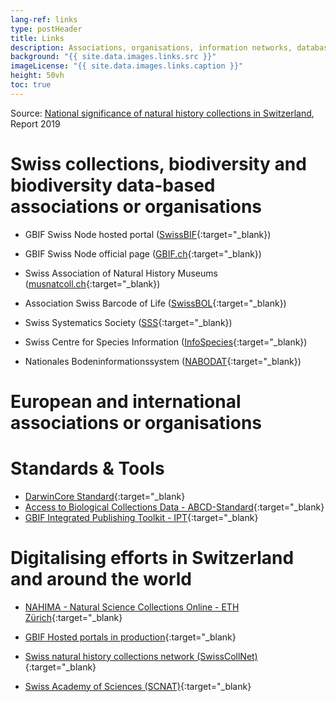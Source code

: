 ```yaml
---
lang-ref: links
type: postHeader
title: Links
description: Associations, organisations, information networks, databases and current projects or initiatives
background: "{{ site.data.images.links.src }}"
imageLicense: "{{ site.data.images.links.caption }}"
height: 50vh
toc: true
---
```


Source: [National significance of natural history collections in Switzerland](https://swisscollnet.scnat.ch/fr/exchange/publications/uuid/i/3ce18531-2438-54d1-a034-7ec0b51f42d2-National_significance_of_natural_history_collections_in_Switzerland), Report 2019

# Swiss collections, biodiversity and biodiversity data-based associations or organisations

* GBIF Swiss Node hosted portal ([SwissBIF](https://swiss-bif.hp.gbif.org/){:target="_blank})
* GBIF Swiss Node official page ([GBIF.ch](https://www.gbif.org/country/CH/summary){:target="_blank})

* Swiss Association of Natural History Museums ([musnatcoll.ch](https://musnatcoll.ch/en){:target="_blank})
* Association Swiss Barcode of Life ([SwissBOL](http://www.swissbol.ch/){:target="_blank})
* Swiss Systematics Society ([SSS](https://swiss-systematics.ch/en){:target="_blank})

* Swiss Centre for Species Information ([InfoSpecies](https://www.infospecies.ch/fr/){:target="_blank})
* Nationales Bodeninformationssystem ([NABODAT](https://www.nabodat.ch/index.php/de){:target="_blank})

# European and international associations or organisations



# Standards & Tools

* [DarwinCore Standard](https://dwc.tdwg.org/){:target="_blank}
* [Access to Biological Collections Data - ABCD-Standard](https://abcd.tdwg.org/){:target="_blank}
* [GBIF Integrated Publishing Toolkit - IPT](https://www.gbif.org/ipt){:target="_blank}


# Digitalising efforts in Switzerland and around the world

* [NAHIMA - Natural Science Collections Online - ETH Zürich](https://www.nahima.ethz.ch/search){:target="_blank}
* [GBIF Hosted portals in production](https://www.gbif.org/en/composition/4s2G3hhH1n3reU0yN0F8RF/hosted-portals-in-production){:target="_blank}


* [Swiss natural history collections network (SwissCollNet)](https://swisscollnet.scnat.ch/en){:target="_blank}

* [Swiss Academy of Sciences (SCNAT)](https://scnat.ch/en){:target="_blank}


